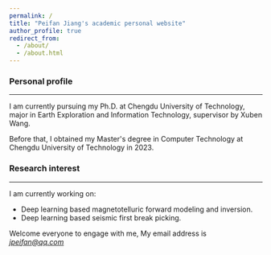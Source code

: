 ```yaml
---
permalink: /
title: "Peifan Jiang's academic personal website"
author_profile: true
redirect_from: 
  - /about/
  - /about.html
---
```


### Personal profile

---
I am currently pursuing my Ph.D. at Chengdu University of Technology, major in Earth Exploration and Information Technology, supervisor by Xuben Wang.

Before that, I obtained my Master's degree in Computer Technology at Chengdu University of Technology in 2023.


### Research interest

---
I am currently working on:
- Deep learning based magnetotelluric forward modeling and inversion.
- Deep learning based seismic first break picking.

Welcome everyone to engage with me, My email address is *jpeifan@qq.com*